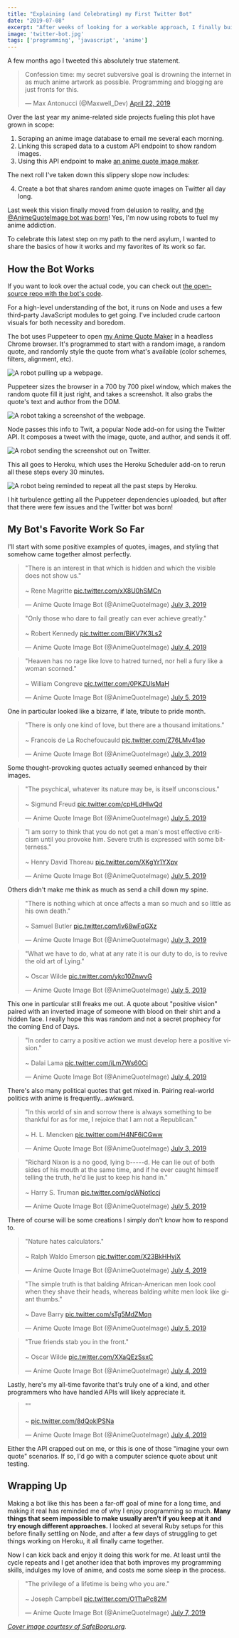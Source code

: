 ```yaml
---
title: "Explaining (and Celebrating) my First Twitter Bot"
date: "2019-07-08"
excerpt: "After weeks of looking for a workable approach, I finally build a Node Twitter bot to automatically share anime quote artwork."
image: 'twitter-bot.jpg'
tags: ['programming', 'javascript', 'anime']
---
```


A few months ago I tweeted this absolutely true statement.

<blockquote class="twitter-tweet" data-lang="en"><p lang="en" dir="ltr">Confession time: my secret subversive goal is drowning the internet in as much anime artwork as possible. Programming and blogging are just fronts for this.</p>&mdash; Max Antonucci (@Maxwell_Dev) <a href="https://twitter.com/Maxwell_Dev/status/1120283792785256449?ref_src=twsrc%5Etfw">April 22, 2019</a></blockquote>
<script async src="https://platform.twitter.com/widgets.js" charset="utf-8"></script>

Over the last year my anime-related side projects fueling this plot have grown in scope:

1. Scraping an anime image database to email me several each morning.
2. Linking this scraped data to a custom API endpoint to show random images.
3. Using this API endpoint to make [an anime quote image maker](http://www.quotemaker.maxwellantonucci.com/).

The next roll I've taken down this slippery slope now includes:

4. Create a bot that shares random anime quote images on Twitter all day long.

Last week this vision finally moved from delusion to reality, and [the @AnimeQuoteImage bot was born](https://twitter.com/AnimeQuoteImage)! Yes, I'm now using robots to fuel my anime addiction.

To celebrate this latest step on my path to the nerd asylum, I wanted to share the basics of how it works and my favorites of its work so far.

## How the Bot Works

If you want to look over the actual code, you can check out [the open-source repo with the bot's code](https://github.com/maxx1128/anime-twitter-bot).

For a high-level understanding of the bot, it runs on Node and uses a few third-party JavaScript modules to get going. I've included crude cartoon visuals for both necessity and boredom.

The bot uses Puppeteer to open [my Anime Quote Maker](http://www.quotemaker.maxwellantonucci.com/) in a headless Chrome browser. It's programmed to start with a random image, a random quote, and randomly style the quote from what's available (color schemes, filters, alignment, etc).

![A robot pulling up a webpage.](/assets/images/posts/twitter-bot/bot1.png)

Puppeteer sizes the browser in a 700 by 700 pixel window, which makes the random quote fill it just right, and takes a screenshot. It also grabs the quote's text and author from the DOM.

![A robot taking a screenshot of the webpage.](/assets/images/posts/twitter-bot/bot2.png)

Node passes this info to Twit, a popular Node add-on for using the Twitter API. It composes a tweet with the image, quote, and author, and sends it off.

![A robot sending the screenshot out on Twitter.](/assets/images/posts/twitter-bot/bot3.png)

This all goes to Heroku, which uses the Heroku Scheduler add-on to rerun all these steps every 30 minutes.

![A robot being reminded to repeat all the past steps by Heroku.](/assets/images/posts/twitter-bot/bot4.png)

I hit turbulence getting all the Puppeteer dependencies uploaded, but after that there were few issues and the Twitter bot was born!

## My Bot's Favorite Work So Far

I'll start with some positive examples of quotes, images, and styling that somehow came together almost perfectly.

<blockquote class="twitter-tweet" data-lang="en"><p lang="en" dir="ltr">&quot;There is an interest in that which is hidden and which the visible does not show us.&quot;<br><br>~ Rene Magritte <a href="https://t.co/xX8U0hSMCn">pic.twitter.com/xX8U0hSMCn</a></p>&mdash; Anime Quote Image Bot (@AnimeQuoteImage) <a href="https://twitter.com/AnimeQuoteImage/status/1146246183741997056?ref_src=twsrc%5Etfw">July 3, 2019</a></blockquote>

<blockquote class="twitter-tweet" data-lang="en"><p lang="en" dir="ltr">&quot;Only those who dare to fail greatly can ever achieve greatly.&quot;<br><br>~ Robert Kennedy <a href="https://t.co/BiKV7K3Ls2">pic.twitter.com/BiKV7K3Ls2</a></p>&mdash; Anime Quote Image Bot (@AnimeQuoteImage) <a href="https://twitter.com/AnimeQuoteImage/status/1146818818913816581?ref_src=twsrc%5Etfw">July 4, 2019</a></blockquote>

<blockquote class="twitter-tweet" data-lang="en"><p lang="en" dir="ltr">&quot;Heaven has no rage like love to hatred turned, nor hell a fury like a woman scorned.&quot;<br><br>~ William Congreve <a href="https://t.co/0PKZUlsMaH">pic.twitter.com/0PKZUlsMaH</a></p>&mdash; Anime Quote Image Bot (@AnimeQuoteImage) <a href="https://twitter.com/AnimeQuoteImage/status/1147068225538207745?ref_src=twsrc%5Etfw">July 5, 2019</a></blockquote>

One in particular looked like a bizarre, if late, tribute to pride month.

<blockquote class="twitter-tweet" data-lang="en"><p lang="en" dir="ltr">&quot;There is only one kind of love, but there are a thousand imitations.&quot;<br><br>~ Francois de La Rochefoucauld <a href="https://t.co/Z76LMv41ao">pic.twitter.com/Z76LMv41ao</a></p>&mdash; Anime Quote Image Bot (@AnimeQuoteImage) <a href="https://twitter.com/AnimeQuoteImage/status/1146365839672827904?ref_src=twsrc%5Etfw">July 3, 2019</a></blockquote>

Some thought-provoking quotes actually seemed enhanced by their images.

<blockquote class="twitter-tweet" data-lang="en"><p lang="en" dir="ltr">&quot;The psychical, whatever its nature may be, is itself unconscious.&quot;<br><br>~ Sigmund Freud <a href="https://t.co/cpHLdHIwQd">pic.twitter.com/cpHLdHIwQd</a></p>&mdash; Anime Quote Image Bot (@AnimeQuoteImage) <a href="https://twitter.com/AnimeQuoteImage/status/1147188616336203777?ref_src=twsrc%5Etfw">July 5, 2019</a></blockquote>

<blockquote class="twitter-tweet" data-lang="en"><p lang="en" dir="ltr">&quot;I am sorry to think that you do not get a man&#39;s most effective criticism until you provoke him. Severe truth is expressed with some bitterness.&quot;<br><br>~ Henry David Thoreau <a href="https://t.co/XKgYr1YXpv">pic.twitter.com/XKgYr1YXpv</a></p>&mdash; Anime Quote Image Bot (@AnimeQuoteImage) <a href="https://twitter.com/AnimeQuoteImage/status/1147113586252292096?ref_src=twsrc%5Etfw">July 5, 2019</a></blockquote>

Others didn't make me think as much as send a chill down my spine.

<blockquote class="twitter-tweet" data-lang="en"><p lang="en" dir="ltr">&quot;There is nothing which at once affects a man so much and so little as his own death.&quot;<br><br>~ Samuel Butler <a href="https://t.co/Iv68wFqGXz">pic.twitter.com/Iv68wFqGXz</a></p>&mdash; Anime Quote Image Bot (@AnimeQuoteImage) <a href="https://twitter.com/AnimeQuoteImage/status/1146215890339475456?ref_src=twsrc%5Etfw">July 3, 2019</a></blockquote>

<blockquote class="twitter-tweet" data-lang="en"><p lang="en" dir="ltr">&quot;What we have to do, what at any rate it is our duty to do, is to revive the old art of Lying.&quot;<br><br>~ Oscar Wilde <a href="https://t.co/yko10ZnwvG">pic.twitter.com/yko10ZnwvG</a></p>&mdash; Anime Quote Image Bot (@AnimeQuoteImage) <a href="https://twitter.com/AnimeQuoteImage/status/1147037674248790018?ref_src=twsrc%5Etfw">July 5, 2019</a></blockquote>

This one in particular still freaks me out. A quote about "positive vision" paired with an inverted image of someone with blood on their shirt and a hidden face. I really hope this was random and not a secret prophecy for the coming End of Days.

<blockquote class="twitter-tweet" data-lang="en"><p lang="en" dir="ltr">&quot;In order to carry a positive action we must develop here a positive vision.&quot;<br><br>~ Dalai Lama <a href="https://t.co/iLm7Ws60Ci">pic.twitter.com/iLm7Ws60Ci</a></p>&mdash; Anime Quote Image Bot (@AnimeQuoteImage) <a href="https://twitter.com/AnimeQuoteImage/status/1146728015675691009?ref_src=twsrc%5Etfw">July 4, 2019</a></blockquote>

There's also many political quotes that get mixed in. Pairing real-world politics with anime is frequently...awkward.

<blockquote class="twitter-tweet" data-lang="en"><p lang="en" dir="ltr">&quot;In this world of sin and sorrow there is always something to be thankful for as for me, I rejoice that I am not a Republican.&quot;<br><br>~ H. L. Mencken <a href="https://t.co/H4NF6iCGww">pic.twitter.com/H4NF6iCGww</a></p>&mdash; Anime Quote Image Bot (@AnimeQuoteImage) <a href="https://twitter.com/AnimeQuoteImage/status/1146395880330866693?ref_src=twsrc%5Etfw">July 3, 2019</a></blockquote>

<blockquote class="twitter-tweet" data-lang="en"><p lang="en" dir="ltr">&quot;Richard Nixon is a no good, lying b-----d. He can lie out of both sides of his mouth at the same time, and if he ever caught himself telling the truth, he&#39;d lie just to keep his hand in.&quot;<br><br>~ Harry S. Truman <a href="https://t.co/gcWNotlccj">pic.twitter.com/gcWNotlccj</a></p>&mdash; Anime Quote Image Bot (@AnimeQuoteImage) <a href="https://twitter.com/AnimeQuoteImage/status/1147098336639561729?ref_src=twsrc%5Etfw">July 5, 2019</a></blockquote>

There of course will be some creations I simply don't know how to respond to.

<blockquote class="twitter-tweet" data-lang="en"><p lang="en" dir="ltr">&quot;Nature hates calculators.&quot;<br><br>~ Ralph Waldo Emerson <a href="https://t.co/X23BkHHyjX">pic.twitter.com/X23BkHHyjX</a></p>&mdash; Anime Quote Image Bot (@AnimeQuoteImage) <a href="https://twitter.com/AnimeQuoteImage/status/1146713067969007617?ref_src=twsrc%5Etfw">July 4, 2019</a></blockquote>

<blockquote class="twitter-tweet" data-lang="en"><p lang="en" dir="ltr">&quot;The simple truth is that balding African-American men look cool when they shave their heads, whereas balding white men look like giant thumbs.&quot;<br><br>~ Dave Barry <a href="https://t.co/sTg5MdZMqn">pic.twitter.com/sTg5MdZMqn</a></p>&mdash; Anime Quote Image Bot (@AnimeQuoteImage) <a href="https://twitter.com/AnimeQuoteImage/status/1146992558683435008?ref_src=twsrc%5Etfw">July 5, 2019</a></blockquote>

<blockquote class="twitter-tweet" data-lang="en"><p lang="en" dir="ltr">&quot;True friends stab you in the front.&quot;<br><br>~ Oscar Wilde <a href="https://t.co/XXaQEzSsxC">pic.twitter.com/XXaQEzSsxC</a></p>&mdash; Anime Quote Image Bot (@AnimeQuoteImage) <a href="https://twitter.com/AnimeQuoteImage/status/1146886948948271109?ref_src=twsrc%5Etfw">July 4, 2019</a></blockquote>

Lastly, here's my all-time favorite that's truly one of a kind, and other programmers who have handled APIs will likely appreciate it.

<blockquote class="twitter-tweet" data-lang="en"><p lang="und" dir="ltr">&quot;&quot;<br><br>~ <a href="https://t.co/8dQoklPSNa">pic.twitter.com/8dQoklPSNa</a></p>&mdash; Anime Quote Image Bot (@AnimeQuoteImage) <a href="https://twitter.com/AnimeQuoteImage/status/1146788667970719745?ref_src=twsrc%5Etfw">July 4, 2019</a></blockquote>

Either the API crapped out on me, or this is one of those "imagine your own quote" scenarios. If so, I'd go with a computer science quote about unit testing.

## Wrapping Up

Making a bot like this has been a far-off goal of mine for a long time, and making it real has reminded me of why I enjoy programming so much. **Many things that seem impossible to make usually aren't if you keep at it and try enough different approaches.** I looked at several Ruby setups for this before finally settling on Node, and after a few days of struggling to get things working on Heroku, it all finally came together.

Now I can kick back and enjoy it doing this work for me. At least until the cycle repeats and I get another idea that both improves my programming skills, indulges my love of anime, and costs me some sleep in the process.

<blockquote class="twitter-tweet" data-lang="en"><p lang="en" dir="ltr">&quot;The privilege of a lifetime is being who you are.&quot;<br><br>~ Joseph Campbell <a href="https://t.co/O1TtaPc82M">pic.twitter.com/O1TtaPc82M</a></p>&mdash; Anime Quote Image Bot (@AnimeQuoteImage) <a href="https://twitter.com/AnimeQuoteImage/status/1147810469291483136?ref_src=twsrc%5Etfw">July 7, 2019</a></blockquote>

_[Cover image courtesy of SafeBooru.org](https://safebooru.org/index.php?page=post&s=view&id=947559)._
